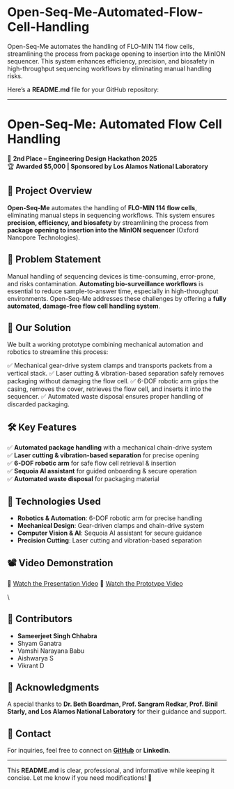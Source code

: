 # Open-Seq-Me-Automated-Flow-Cell-Handling
Open-Seq-Me automates the handling of FLO-MIN 114 flow cells, streamlining the process from package opening to insertion into the MinION sequencer. This system enhances efficiency, precision, and biosafety in high-throughput sequencing workflows by eliminating manual handling risks.

Here’s a **README.md** file for your GitHub repository:  

---

# **Open-Seq-Me: Automated Flow Cell Handling**  

🚀 **2nd Place – Engineering Design Hackathon 2025**  
🏆 **Awarded $5,000 | Sponsored by Los Alamos National Laboratory**  

## **📌 Project Overview**  
**Open-Seq-Me** automates the handling of **FLO-MIN 114 flow cells**, eliminating manual steps in sequencing workflows. This system ensures **precision, efficiency, and biosafety** by streamlining the process from **package opening to insertion into the MinION sequencer** (Oxford Nanopore Technologies).  

## **🎯 Problem Statement**  
Manual handling of sequencing devices is time-consuming, error-prone, and risks contamination. **Automating bio-surveillance workflows** is essential to reduce sample-to-answer time, especially in high-throughput environments. Open-Seq-Me addresses these challenges by offering a **fully automated, damage-free flow cell handling system**.  

## **🔧 Our Solution**
We built a working prototype combining mechanical automation and robotics to streamline this process:

✅ Mechanical gear-drive system clamps and transports packets from a vertical stack.
✅ Laser cutting & vibration-based separation safely removes packaging without damaging the flow cell.
✅ 6-DOF robotic arm grips the casing, removes the cover, retrieves the flow cell, and inserts it into the sequencer.
✅ Automated waste disposal ensures proper handling of discarded packaging.

## **🛠 Key Features**  
✅ **Automated package handling** with a mechanical chain-drive system  
✅ **Laser cutting & vibration-based separation** for precise opening  
✅ **6-DOF robotic arm** for safe flow cell retrieval & insertion  
✅ **Sequoia AI assistant** for guided onboarding & secure operation  
✅ **Automated waste disposal** for packaging material  

## **🔧 Technologies Used**  
- **Robotics & Automation**: 6-DOF robotic arm for precise handling  
- **Mechanical Design**: Gear-driven clamps and chain-drive system  
- **Computer Vision & AI**: Sequoia AI assistant for secure guidance  
- **Precision Cutting**: Laser cutting and vibration-based separation  

## **📽 Video Demonstration**  
🔗 [Watch the Presentation Video](https://www.youtube.com/watch?v=LjUi4dQzkdc)
🔗 [Watch the Prototype Video](https://www.youtube.com/watch?v=t-1RJgOwyxU) 

\

## **🤝 Contributors**  
- **Sameerjeet Singh Chhabra**  
- Shyam Ganatra  
- Vamshi Narayana Babu  
- Aishwarya S  
- Vikrant D  

## **📜 Acknowledgments**  
A special thanks to **Dr. Beth Boardman, Prof. Sangram Redkar, Prof. Binil Starly, and Los Alamos National Laboratory** for their guidance and support.  

## **📩 Contact**  
For inquiries, feel free to connect on **[GitHub](https://github.com/Sjschhabra)** or **LinkedIn**.  

---

This **README.md** is clear, professional, and informative while keeping it concise. Let me know if you need modifications! 🚀
